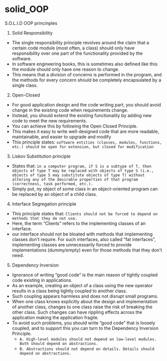 # solid_OOP
S.O.L.I.D OOP princinples

1. Solid Responsibility
  - The single responsibility principle revolves around the claim that a certain
    code module (most often, a class) should only have responsibility over one
    part of the functionality provided by the software.
  - In software engineering books, this is sometimes also defined like this:
    the module should only have one reason to change.
  - This means that a division of concerns is performed in the program, and the
    methods for every concern should be completely encapsulated by a single class.

2. Open-Closed
  - For good application design and the code writing part, you should avoid
    change in the existing code when requirements change.
  - Instead, you should extend the existing functionality by adding new code to
    meet the new requirements.
  - You can achieve this by following the Open Closed Principle.
  - This makes it easy to write well-designed code that are more readable,
    maintainable, and easier to upgrade and modify
  - This principle states:
      `software entities (classes, modules, functions, etc.) should be open for
      extension, but closed for modification`

3. Liskov Substitution principle
  - States that:
      `in a computer program, if S is a subtype of T, then objects of type T
      may be replaced with objects of type S (i.e., objects of type S may
      substitute objects of type T) without altering any of the desirable
      properties of that program (correctness, task performed, etc.).`
  - Simply put, ny object of some class in an object-oriented program can be
    replaced by an object of a child class.

4. Interface Segregation principle
  - This principle states that:
    `Clients should not be forced to depend on methods that they do not use.`
  - Here, the term “Clients” refers to the implementing classes of an interface.
  - our interface should not be bloated with methods that implementing classes
    don’t require. For such interfaces, also called “fat interfaces”,
    implementing classes are unnecessarily forced to provide implementations
    (dummy/empty) even for those methods that they don’t need.

5. Dependency Inversion
  - Ignorance of writing “good code” is the main reason of tightly coupled code
    existing in applications.
  - As an example, creating an object of a class using the new operator results
    in a class being tightly coupled to another class.
  - Such coupling appears harmless and does not disrupt small programs.
  - When one class knows explicitly about the design and implementation of
    another class, changes to one class raise the risk of breaking the other
    class. Such changes can have rippling effects across the application making
    the application fragile.
  - To avoid such problems, you should write “good code” that is loosely
    coupled, and to support this you can turn to the Dependency Inversion Principle.
      - `A. High-level modules should not depend on low-level modules. Both should depend on abstractions.`
      - `B. Abstractions should not depend on details. Details should depend on abstractions.`
